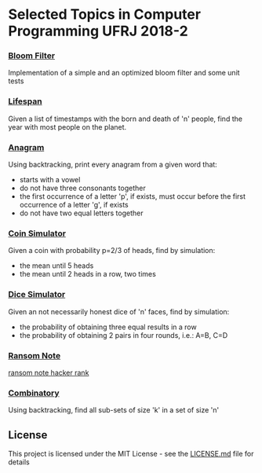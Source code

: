 # Selected Topics in Computer Programming UFRJ 2018-2

### [Bloom Filter](src/bloomFilter)

Implementation of a simple and an optimized bloom filter and some unit tests

### [Lifespan](src/others/Lifespan.java)

Given a list of timestamps with the born and death of 'n' people, find the year with most people on the planet.

### [Anagram](src/others/Anagrama.java)

Using backtracking, print every anagram from a given word that:
- starts with a vowel
- do not have three consonants together
- the first occurrence of a letter 'p', if exists, must occur before the first occurrence of a letter 'g', if exists
- do not have two equal letters together

### [Coin Simulator](src/others/CoinSimulator.java)

Given a coin with probability p=2/3 of heads, find by simulation:
- the mean until 5 heads
- the mean until 2 heads in a row, two times

### [Dice Simulator](src/others/DiceSimulator.java)

Given an not necessarily honest dice of 'n' faces, find by simulation:
- the probability of obtaining three equal results in a row
- the probability of obtaining 2 pairs in four rounds, i.e.: A=B, C=D 

### [Ransom Note](src/others/RansomNote.java)

[ransom note hacker rank](https://www.hackerrank.com/challenges/ctci-ransom-note/problem)

### [Combinatory](src/others/CombinacaoNK.java)

Using backtracking, find all sub-sets of size 'k' in a set of size 'n'

## License

This project is licensed under the MIT License - see the [LICENSE.md](LICENSE.md) file for details